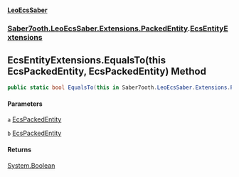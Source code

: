 #### [LeoEcsSaber](index.md 'index')
### [Saber7ooth.LeoEcsSaber.Extensions.PackedEntity](Saber7ooth.LeoEcsSaber.Extensions.PackedEntity.md 'Saber7ooth.LeoEcsSaber.Extensions.PackedEntity').[EcsEntityExtensions](EcsEntityExtensions.md 'Saber7ooth.LeoEcsSaber.Extensions.PackedEntity.EcsEntityExtensions')

## EcsEntityExtensions.EqualsTo(this EcsPackedEntity, EcsPackedEntity) Method

```csharp
public static bool EqualsTo(this in Saber7ooth.LeoEcsSaber.Extensions.PackedEntity.EcsPackedEntity a, in Saber7ooth.LeoEcsSaber.Extensions.PackedEntity.EcsPackedEntity b);
```
#### Parameters

<a name='Saber7ooth.LeoEcsSaber.Extensions.PackedEntity.EcsEntityExtensions.EqualsTo(thisSaber7ooth.LeoEcsSaber.Extensions.PackedEntity.EcsPackedEntity,Saber7ooth.LeoEcsSaber.Extensions.PackedEntity.EcsPackedEntity).a'></a>

`a` [EcsPackedEntity](EcsPackedEntity.md 'Saber7ooth.LeoEcsSaber.Extensions.PackedEntity.EcsPackedEntity')

<a name='Saber7ooth.LeoEcsSaber.Extensions.PackedEntity.EcsEntityExtensions.EqualsTo(thisSaber7ooth.LeoEcsSaber.Extensions.PackedEntity.EcsPackedEntity,Saber7ooth.LeoEcsSaber.Extensions.PackedEntity.EcsPackedEntity).b'></a>

`b` [EcsPackedEntity](EcsPackedEntity.md 'Saber7ooth.LeoEcsSaber.Extensions.PackedEntity.EcsPackedEntity')

#### Returns
[System.Boolean](https://docs.microsoft.com/en-us/dotnet/api/System.Boolean 'System.Boolean')